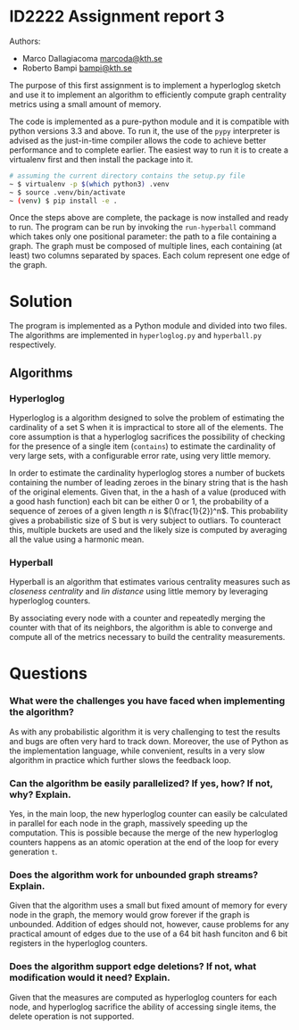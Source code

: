 # ID2222 Assignment report 3

Authors:

- Marco Dallagiacoma [<marcoda@kth.se>](mailto:marcoda@kth.se)
- Roberto Bampi [<bampi@kth.se>](mailto:bampi@kth.se)

The purpose of this first assignment is to implement a hyperloglog sketch and use it to implement an algorithm to efficiently compute graph centrality metrics using a small amount of memory.

The code is implemented as a pure-python module and it is compatible with python versions 3.3 and above.
To run it, the use of the `pypy` interpreter is advised as the just-in-time compiler allows the code to achieve better performance and to complete earlier.
The easiest way to run it is to create a virtualenv first and then install the package into it.

```bash
# assuming the current directory contains the setup.py file
~ $ virtualenv -p $(which python3) .venv
~ $ source .venv/bin/activate
~ (venv) $ pip install -e .
```

Once the steps above are complete, the package is now installed and ready to run.
The program can be run by invoking the `run-hyperball` command which takes only one positional parameter: the path to a file containing a graph.
The graph must be composed of multiple lines, each containing (at least) two columns separated by spaces.
Each colum represent one edge of the graph.

# Solution
The program is implemented as a Python module and divided into two files.
The algorithms are implemented in `hyperloglog.py` and `hyperball.py` respectively.

## Algorithms
### Hyperloglog
Hyperloglog is a algorithm designed to solve the problem of estimating the cardinality of a set S when it is impractical to store all of the elements.
The core assumption is that a hyperloglog sacrifices the possibility of checking for the presence of a single item (`contains`) to estimate the cardinality of very large sets, with a configurable error rate, using very little memory.

In order to estimate the cardinality hyperloglog stores a number of buckets containing the number of leading zeroes in the binary string that is the hash of the original elements.
Given that, in the a hash of a value (produced with a good hash function) each bit can be either 0 or 1, the probability of a sequence of zeroes of a given length $n$ is $(\frac{1}{2})^n$.
This probability gives a probabilistic size of S but is very subject to outliars.
To counteract this, multiple buckets are used and the likely size is computed by averaging all the value using a harmonic mean.


### Hyperball
Hyperball is an algorithm that estimates various centrality measures such as *closeness centrality* and *lin distance* using little memory by leveraging hyperloglog counters.

By associating every node with a counter and repeatedly merging the counter with that of its neighbors, the algorithm is able to converge and compute all of the metrics necessary to build the centrality measurements.

# Questions
### What were the challenges you have faced when implementing the algorithm?
As with any probabilistic algorithm it is very challenging to test the results and bugs are often very hard to track down.
Moreover, the use of Python as the implementation language, while convenient, results in a very slow algorithm in practice which further slows the feedback loop.

### Can the algorithm be easily parallelized? If yes, how? If not, why? Explain.
Yes, in the main loop, the new hyperloglog counter can easily be calculated in parallel for each node in the graph, massively speeding up the computation.
This is possible because the merge of the new hyperloglog counters happens as an atomic operation at the end of the loop for every generation `t`.

### Does the algorithm work for unbounded graph streams? Explain.
Given that the algorithm uses a small but fixed amount of memory for every node in the graph, the memory would grow forever if the graph is unbounded.
Addition of edges should not, however, cause problems for any practical amount of edges due to the use of a 64 bit hash funciton and 6 bit registers in the hyperloglog counters.

### Does the algorithm support edge deletions? If not, what modification would it need? Explain.
Given that the measures are computed as hyperloglog counters for each node, and hyperloglog sacrifice the ability of accessing single items, the delete operation is not supported.